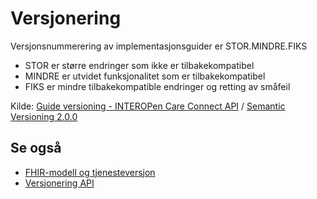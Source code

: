 # Versjonering

Versjonsnummerering av implementasjonsguider er STOR.MINDRE.FIKS

* STOR er større endringer som ikke er tilbakekompatibel
* MINDRE er utvidet funksjonalitet som er tilbakekompatibel
* FIKS er mindre tilbakekompatible endringer og retting av småfeil

Kilde: [Guide versioning - INTEROPen Care Connect API](https://nhsconnect.github.io/CareConnectAPI/overview_guide_versioning.html) / [Semantic Versioning 2.0.0](https://semver.org)

## Se også

* [FHIR-modell og tjenesteversjon](docs/model-versioning.md)
* [Versjonering API](docs/api-versions.md)
